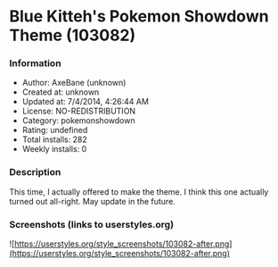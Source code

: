 # Blue Kitteh's Pokemon Showdown Theme (103082)

### Information
- Author: AxeBane (unknown)
- Created at: unknown
- Updated at: 7/4/2014, 4:26:44 AM
- License: NO-REDISTRIBUTION
- Category: pokemonshowdown
- Rating: undefined
- Total installs: 282
- Weekly installs: 0


### Description
This time, I actually offered to make the theme. I think this one actually turned out all-right. May update in the future.


### Screenshots (links to userstyles.org)
![https://userstyles.org/style_screenshots/103082-after.png](https://userstyles.org/style_screenshots/103082-after.png)



